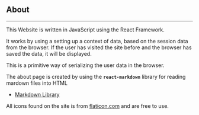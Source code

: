 ## About
----
This Website is written in JavaScript using the React Framework.

It works by using a setting up a context of data, based on the session data from the browser. If the user has visited the site before and the browser has saved the data, it will be displayed.

This is a primitive way of serializing the user data in the browser.

The about page is created by using the **`react-markdown`** library for reading mardown files into HTML

- [Markdown Library](https://www.npmjs.com/package/react-markdown)

All icons found on the site is from [flaticon.com](https://www.flaticon.com/) and are free to use.
